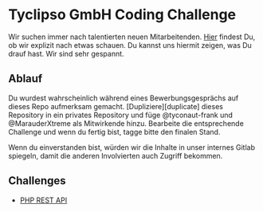 # Tyclipso GmbH Coding Challenge

Wir suchen immer nach talentierten neuen Mitarbeitenden.
[Hier][jobs] findest Du, ob wir explizit nach etwas schauen.
Du kannst uns hiermit zeigen, was Du drauf hast.
Wir sind sehr gespannt.

[jobs]: https://tyclipso.net/jobs.html

## Ablauf

Du wurdest wahrscheinlich während eines Bewerbungsgesprächs auf dieses Repo aufmerksam gemacht.
[Dupliziere][duplicate] dieses Repository in ein privates Repository und füge @tyconaut-frank und @MarauderXtreme als Mitwirkende hinzu.
Bearbeite die entsprechende Challenge und wenn du fertig bist, tagge bitte den finalen Stand.

Wenn du einverstanden bist, würden wir die Inhalte in unser internes Gitlab spiegeln, damit die anderen Involvierten auch Zugriff bekommen.

## Challenges

- [PHP REST API][php-rest]

[php-rest]: challenge/php/rest.md
